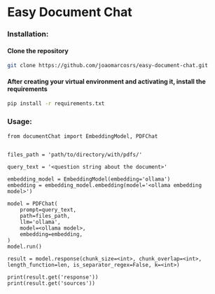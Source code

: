 # Easy Document Chat

### Installation:
#### Clone the repository
```bash
git clone https://github.com/joaomarcosrs/easy-document-chat.git
```
#### After creating your virtual environment and activating it, install the requirements
```bash
pip install -r requirements.txt
```
### Usage:
```python3
from documentChat import EmbeddingModel, PDFChat


files_path = 'path/to/directory/with/pdfs/'

query_text = '<question string about the document>'

embedding_model = EmbeddingModel(embedding='ollama')
embedding = embedding_model.embedding(model='<ollama embedding model>')

model = PDFChat(
    prompt=query_text,
    path=files_path,
    llm='ollama',
    model=<ollama model>,
    embedding=embedding,
)
model.run()

result = model.response(chunk_size=<int>, chunk_overlap=<int>, length_function=len, is_separator_regex=False, k=<int>)

print(result.get('response'))
print(result.get('sources'))
```


